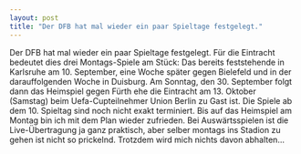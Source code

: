 ```yaml
---
layout: post
title: "Der DFB hat mal wieder ein paar Spieltage festgelegt."
---
```


Der DFB hat mal wieder ein paar Spieltage festgelegt. Für die Eintracht bedeutet dies drei Montags-Spiele am Stück: Das bereits feststehende in Karlsruhe am 10. September, eine Woche später gegen Bielefeld und in der darauffolgenden Woche in Duisburg. Am Sonntag, den 30. September folgt dann das Heimspiel gegen Fürth ehe die Eintracht am 13. Oktober (Samstag) beim Uefa-Cupteilnehmer Union Berlin zu Gast ist. Die Spiele ab dem 10. Spieltag sind noch nicht exakt terminiert. Bis auf das Heimspiel am Montag bin ich mit dem Plan wieder zufrieden. Bei Auswärtsspielen ist die Live-Übertragung ja ganz praktisch, aber selber montags ins Stadion zu gehen ist nicht so prickelnd. Trotzdem wird mich nichts davon abhalten...
